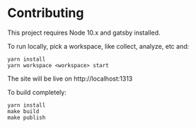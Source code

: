 # Contributing

This project requires Node 10.x and gatsby installed.

To run locally, pick a workspace, like collect, analyze, etc and:

```shell
yarn install
yarn workspace <workspace> start
```

The site will be live on http://localhost:1313

To build completely:

```shell
yarn install
make build
make publish
```
